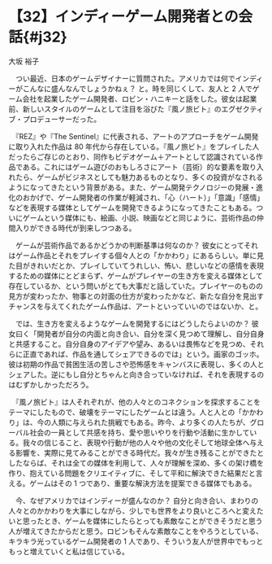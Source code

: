 # 【32】インディーゲーム開発者との会話{#j32}

<div class="author">大坂 裕子</div>

　つい最近、日本のゲームデザイナーに質問された。アメリカでは何でインディーがこんなに盛んなんでしょうかねぇ？ と。時を同じくして、友人と 2 人でゲーム会社を起業したゲーム開発者、ロビン・ハニキーと話をした。彼女は起業前、新しいスタイルのゲームとして注目を浴びた『風ノ旅ビト』のエグゼクティブ・プロデューサーだった。

　『REZ』や『The Sentinel』に代表される、アートのアプローチをゲーム開発に取り入れた作品は 80 年代から存在している。『風ノ旅ビト』をプレイした人だったらご存じのとおり、同作もビデオゲーム＋アートとして認識されている作品である。これにはゲーム遊びのおもしろさにアート（芸術）的な要素を取り入れたら、ゲームがビジネスとしても魅力あるものとなり、多くの投資がなされるようになってきたという背景がある。また、ゲーム開発テクノロジーの発展・進化のおかげで、ゲーム開発者の作業が軽減され、「心（ハート）」「意識」「感情」などを表現する媒体としてゲームを開発できるようになってきたこともある。ついにゲームという媒体にも、絵画、小説、映画などと同じように、芸術作品の仲間入りができる時代が到来しつつある。

　ゲームが芸術作品であるかどうかの判断基準は何なのか？ 彼女にとってそれはゲーム作品とそれをプレイする個々人との「かかわり」にあるらしい。単に見た目がきれいだとか、プレイしていてうれしい、怖い、悲しいなどの感情を表現するための媒体にとどまらず、ゲームがプレイヤーの生き方を変える媒体として存在しているか、という問いがとても大事だと話していた。プレイヤーのものの見方が変わったか、物事との対面の仕方が変わったかなど、新たな自分を見出すチャンスを与えてくれたゲーム作品は、アートといっていいのではないか、と。

　では、生き方を変えるようなゲームを開発するにはどうしたらよいのか？ 彼女曰く「開発者が自分の内面と向き合い、自分を深く見つめて理解し、自分自身と共感すること。自分自身のアイデアや望み、あるいは畏怖などを見つめ、それらに正直であれば、作品を通してシェアできるのでは」という。画家のゴッホ。彼は初期の作品で貧困生活の苦しさや恐怖感をキャンバスに表現し、多くの人とシェアした。逆にもし自分とちゃんと向き合っていなければ、それを表現するのはむずかしかっただろう。

　『風ノ旅ビト』は人それぞれが、他の人々とのコネクションを探求することをテーマにしたもので、破壊をテーマにしたゲームとは違う。人と人との「かかわり」は、今の人類に与えられた挑戦でもある。昨今、より多くの人たちが、グローバル社会の一員として共感を持ち、愛や思いやりを行動や活動に生かしている。我々の信じること、表現や行動が他の人々や他の文化そして地球全体へ与える影響を、実際に見てみることができる時代だ。我々が生き残ることができたとしたならば、それは全ての媒体を利用して、人々が理解を深め、多くの架け橋を作り、抱えている問題をクリエイティブに、そして平和に解決できた結果だと言える。ゲームはその 1 つであり、重要な解決方法を提案できる媒体でもある。

　今、なぜアメリカではインディーが盛んなのか？ 自分と向き合い、まわりの人々とのかかわりを大事にしながら、少しでも世界をより良いところへと変えたいと思ったとき、ゲームを媒体にしたらとっても素敵なことができそうだと思う人が増えてきたからだと思う。ロビンもそんな素敵なことをやろうとしている、キラキラ光っているゲーム開発者の 1 人であり、そういう友人が世界中でもっともっと増えていくと私は信じている。
